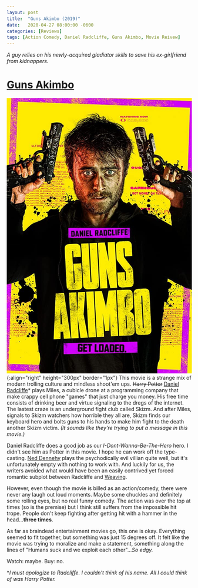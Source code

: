 ```yaml
---
layout: post
title:  "Guns Akimbo (2019)"
date:   2020-04-27 08:00:00 -0600
categories: [Reviews]
tags: [Action Comedy, Daniel Radcliffe, Guns Akimbo, Movie Reivew]
---
```


*A guy relies on his newly-acquired gladiator skills to save his ex-girlfriend from kidnappers.*

# [Guns Akimbo](https://www.imdb.com/title/tt6902676/)

![Guns Akimbo poster](/assets/2020/04/guns-akimbo-2019.jpg){:align="right" height="300px" border="1px"} This movie is a strange mix of modern trolling culture and mindless shoot'em ups. ~~Harry Potter~~ [Daniel Radcliffe](https://www.imdb.com/name/nm0705356/)* plays Miles, a cubicle drone at a programming company that make crappy cell phone "games" that just charge you money. His free time consists of drinking beer and virtue signaling to the dregs of the internet. The lastest craze is an underground fight club called Skizm. And after Miles, signals to Skizm watchers how horrible they all are, Skizm finds our keyboard hero and bolts guns to his hands to make him fight to the death another Skizm victim. *(It sounds like they're trying to put a message in this movie.)*

Daniel Radcliffe does a good job as our *I-Dont-Wanna-Be-The-Hero* hero. I didn't see him as Potter in this movie. I hope he can work off the type-casting. [Ned Dennehy](https://www.imdb.com/name/nm0219329/) plays the psychodically evil villian quite well, but it's unfortunately empty with nothing to work with. And luckily for us, the writers avoided what would have been an easily contrived yet forced romantic subplot between Radcliffe and [Weaving](https://www.imdb.com/name/nm3034977/).

However, even though the movie is billed as an action/comedy, there were never any laugh out loud moments. Maybe some chuckles and definitely some rolling eyes, but no real funny comedy. The action was over the top at times (so is the premise) but I think still suffers from the impossible hit trope. People don't keep fighting after getting hit with a hammer in the head...**three times**.

As far as braindead entertainment movies go, this one is okay. Everything seemed to fit together, but something was just 15 degrees off. It felt like the movie was trying to moralize and make a statement, something along the lines of "Humans suck and we exploit each other"...*So edgy.*

Watch: maybe. Buy: no.

\**I must apologize to Radcliffe. I couldn't think of his name. All I could think of was Harry Potter.*
